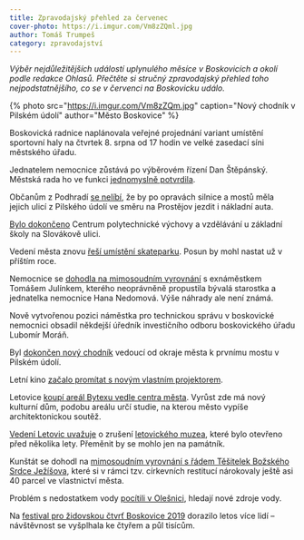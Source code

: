 ```yaml
---
title: Zpravodajský přehled za červenec
cover-photo: https://i.imgur.com/Vm8zZQml.jpg
author: Tomáš Trumpeš
category: zpravodajství
---
```


*Výběr nejdůležitějších událostí uplynulého měsíce v Boskovicích a okolí podle redakce Ohlasů. Přečtěte si stručný zpravodajský přehled toho nejpodstatnějšího, co se v červenci na Boskovicku událo.*

{% photo src="https://i.imgur.com/Vm8zZQm.jpg" caption="Nový chodník v Pilském údolí" author="Město Boskovice" %}

Boskovická radnice naplánovala veřejné projednání variant umístění sportovní haly na čtvrtek 8. srpna od 17 hodin ve velké zasedací síni městského úřadu.

Jednatelem nemocnice zůstává po výběrovém řízení Dan Štěpánský. Městská rada ho ve funkci [jednomyslně potvrdila](https://ohlasy.info/clanky/2019/07/z-radnice.html).

Občanům z Podhradí [se nelíbí](https://ohlasy.info/clanky/2019/07/z-radnice.html), že by po opravách silnice a mostů měla jejich ulicí z Pilského údolí ve směru na Prostějov jezdit i nákladní auta.

[Bylo dokončeno](https://boskovice.cz/centrum-polytechnicke-vychovy-a-vzdelavani-bylo-dokonceno/d-36631) Centrum polytechnické výchovy a vzdělávání u základní školy na Slovákově ulici.

Vedení města znovu [řeší umístění skateparku](https://ohlasy.info/clanky/2019/07/z-radnice.html). Posun by mohl nastat už v příštím roce.

Nemocnice se [dohodla na mimosoudním vyrovnání](https://ohlasy.info/clanky/2019/07/julinek-vyrovnani.html) s exnáměstkem Tomášem Julínkem, kterého neoprávněně propustila bývalá starostka a jednatelka nemocnice Hana Nedomová. Výše náhrady ale není známá.

Nově vytvořenou pozici náměstka pro technickou správu v boskovické nemocnici obsadil někdejší úředník investičního odboru boskovického úřadu Lubomír Moráň.

Byl [dokončen nový chodník](https://blanensky.denik.cz/zpravy_region/na-prochazku-bezpecneji-v-boskovicich-dokoncili-novy-chodnik-do-pilskeho-udoli-20190722.html) vedoucí od okraje města k prvnímu mostu v Pilském údolí.

Letní kino [začalo promítat s novým vlastním projektorem](https://ohlasy.info/clanky/2019/07/rozhovor-marvan.html).

Letovice [koupí areál Bytexu vedle centra města](https://blanensky.denik.cz/zpravy_region/letovice-koupi-pozemky-pro-novy-kulturni-dum-za-jednact-milionu-korun-20190717.html). Vyrůst zde má nový kulturní dům, podobu areálu určí studie, na kterou město vypíše architektonickou soutěž.

[Vedení Letovic uvažuje](https://blanensky.denik.cz/zpravy_region/v-letovicich-uvazuji-ze-zrusi-muzeum-20190703.html) o zrušení [letovického muzea](https://ohlasy.info/clanky/2019/03/rozhovor-strof.html), které bylo otevřeno před několika lety. Přeměnit by se mohlo jen na památník.

Kunštát se dohodl na [mimosoudním vyrovnání s řádem Těšitelek Božského Srdce Ježíšova](https://blanensky.denik.cz/zpravy_region/sestry-tesitelky-mesto-kunstat-letity-spor-o-pozemky-skonci-mimosoudnim-smirem-20190725.html), které si v rámci tzv. církevních restitucí nárokovaly ještě asi 40 parcel ve vlastnictví města.

Problém s nedostatkem vody [pocítili v Olešnici](https://blanensky.denik.cz/zpravy_region/v-olesnice-loni-pocitili-sucho-mesto-ted-hleda-nove-zdroje-pitne-vody-20190719.html), hledají nové zdroje vody.

Na [festival pro židovskou čtvrť Boskovice 2019](https://www.facebook.com/pg/ohlasy/photos/?tab=album&album_id=2245924925461610) dorazilo letos více lidí – návštěvnost se vyšplhala ke čtyřem a půl tisícům.
